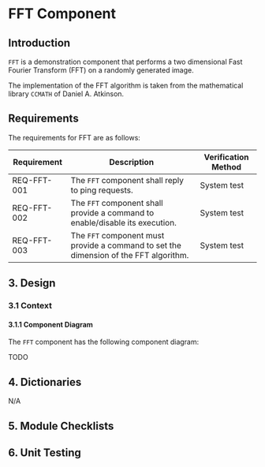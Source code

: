 # FFT Component

## Introduction

`FFT` is a demonstration component that performs a two dimensional Fast Fourier Transform (FFT) on a randomly generated image.

The implementation of the FFT algorithm is taken from the mathematical library `CCMATH` of Daniel A. Atkinson.

## Requirements

The requirements for FFT are as follows:

Requirement | Description | Verification Method
----------- | ----------- | -------------------
REQ-FFT-001 | The `FFT` component shall reply to ping requests. | System test
REQ-FFT-002 | The `FFT` component shall provide a command to enable/disable its execution. | System test
REQ-FFT-003 | The `FFT` component must provide a command to set the dimension of the FFT algorithm. | System test

## 3. Design

### 3.1 Context

#### 3.1.1 Component Diagram

The `FFT` component has the following component diagram:

TODO

## 4. Dictionaries

N/A

## 5. Module Checklists

## 6. Unit Testing


